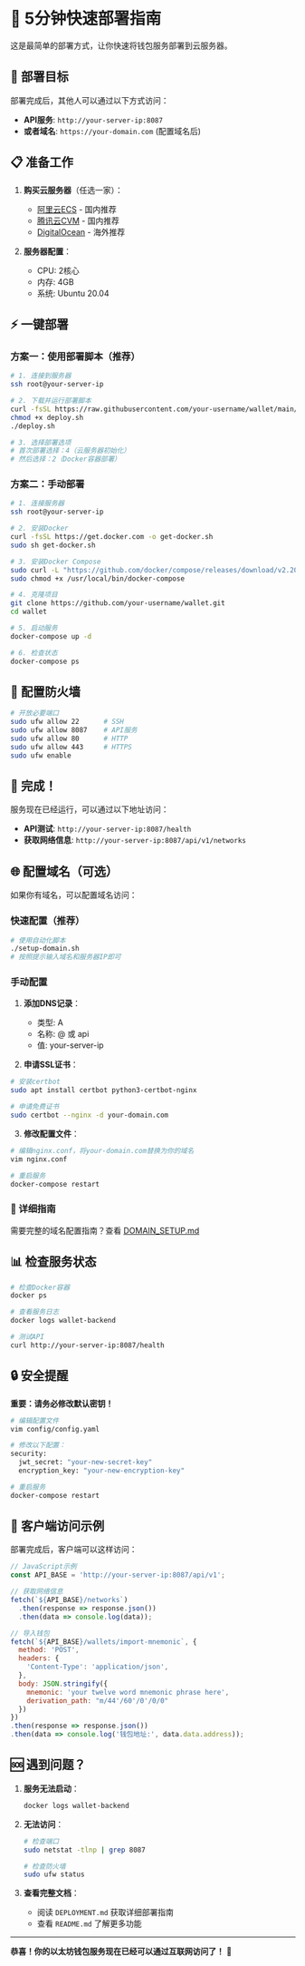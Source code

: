# 🚀 5分钟快速部署指南

这是最简单的部署方式，让你快速将钱包服务部署到云服务器。

## 🎯 部署目标

部署完成后，其他人可以通过以下方式访问：
- **API服务**: `http://your-server-ip:8087`
- **或者域名**: `https://your-domain.com` (配置域名后)

## 📋 准备工作

1. **购买云服务器**（任选一家）：
   - [阿里云ECS](https://ecs.console.aliyun.com/) - 国内推荐
   - [腾讯云CVM](https://console.cloud.tencent.com/cvm) - 国内推荐
   - [DigitalOcean](https://www.digitalocean.com/) - 海外推荐

2. **服务器配置**：
   - CPU: 2核心
   - 内存: 4GB
   - 系统: Ubuntu 20.04

## ⚡ 一键部署

### 方案一：使用部署脚本（推荐）

```bash
# 1. 连接到服务器
ssh root@your-server-ip

# 2. 下载并运行部署脚本
curl -fsSL https://raw.githubusercontent.com/your-username/wallet/main/deploy.sh -o deploy.sh
chmod +x deploy.sh
./deploy.sh

# 3. 选择部署选项
# 首次部署选择：4（云服务器初始化）
# 然后选择：2（Docker容器部署）
```

### 方案二：手动部署

```bash
# 1. 连接服务器
ssh root@your-server-ip

# 2. 安装Docker
curl -fsSL https://get.docker.com -o get-docker.sh
sudo sh get-docker.sh

# 3. 安装Docker Compose
sudo curl -L "https://github.com/docker/compose/releases/download/v2.20.0/docker-compose-$(uname -s)-$(uname -m)" -o /usr/local/bin/docker-compose
sudo chmod +x /usr/local/bin/docker-compose

# 4. 克隆项目
git clone https://github.com/your-username/wallet.git
cd wallet

# 5. 启动服务
docker-compose up -d

# 6. 检查状态
docker-compose ps
```

## 🔧 配置防火墙

```bash
# 开放必要端口
sudo ufw allow 22      # SSH
sudo ufw allow 8087    # API服务
sudo ufw allow 80      # HTTP
sudo ufw allow 443     # HTTPS
sudo ufw enable
```

## 🎉 完成！

服务现在已经运行，可以通过以下地址访问：

- **API测试**: `http://your-server-ip:8087/health`
- **获取网络信息**: `http://your-server-ip:8087/api/v1/networks`

## 🌐 配置域名（可选）

如果你有域名，可以配置域名访问：

### 快速配置（推荐）
```bash
# 使用自动化脚本
./setup-domain.sh
# 按照提示输入域名和服务器IP即可
```

### 手动配置
1. **添加DNS记录**：
   - 类型: A
   - 名称: @ 或 api
   - 值: your-server-ip

2. **申请SSL证书**：
```bash
# 安装certbot
sudo apt install certbot python3-certbot-nginx

# 申请免费证书
sudo certbot --nginx -d your-domain.com
```

3. **修改配置文件**：
```bash
# 编辑nginx.conf，将your-domain.com替换为你的域名
vim nginx.conf

# 重启服务
docker-compose restart
```

### 📖 详细指南
需要完整的域名配置指南？查看 [DOMAIN_SETUP.md](./DOMAIN_SETUP.md)

## 📊 检查服务状态

```bash
# 检查Docker容器
docker ps

# 查看服务日志
docker logs wallet-backend

# 测试API
curl http://your-server-ip:8087/health
```

## 🔒 安全提醒

**重要：请务必修改默认密钥！**

```bash
# 编辑配置文件
vim config/config.yaml

# 修改以下配置：
security:
  jwt_secret: "your-new-secret-key"
  encryption_key: "your-new-encryption-key"

# 重启服务
docker-compose restart
```

## 📱 客户端访问示例

部署完成后，客户端可以这样访问：

```javascript
// JavaScript示例
const API_BASE = 'http://your-server-ip:8087/api/v1';

// 获取网络信息
fetch(`${API_BASE}/networks`)
  .then(response => response.json())
  .then(data => console.log(data));

// 导入钱包
fetch(`${API_BASE}/wallets/import-mnemonic`, {
  method: 'POST',
  headers: {
    'Content-Type': 'application/json',
  },
  body: JSON.stringify({
    mnemonic: 'your twelve word mnemonic phrase here',
    derivation_path: "m/44'/60'/0'/0/0"
  })
})
.then(response => response.json())
.then(data => console.log('钱包地址:', data.data.address));
```

## 🆘 遇到问题？

1. **服务无法启动**：
   ```bash
   docker logs wallet-backend
   ```

2. **无法访问**：
   ```bash
   # 检查端口
   sudo netstat -tlnp | grep 8087
   
   # 检查防火墙
   sudo ufw status
   ```

3. **查看完整文档**：
   - 阅读 `DEPLOYMENT.md` 获取详细部署指南
   - 查看 `README.md` 了解更多功能

---

**恭喜！你的以太坊钱包服务现在已经可以通过互联网访问了！** 🎉